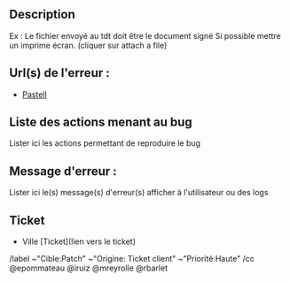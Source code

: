 ## Description

Ex : Le fichier envoyé au tdt doit être le document signé
Si possible mettre un imprime écran. (cliquer sur attach a file)

## Url(s) de l'erreur :

- [Pastell](https://pastell.recette.libriciel.net/:path)

## Liste des actions menant au bug

Lister ici les actions permettant de reproduire le bug

## Message d'erreur :

Lister ici le(s) message(s) d'erreur(s) afficher à l'utilisateur ou des logs  

## Ticket

- Ville [Ticket](lien vers le ticket)



/label ~"Cible:Patch"  ~"Origine: Ticket client" ~"Priorité:Haute" 
/cc @epommateau @iruiz @mreyrolle @rbarlet   
